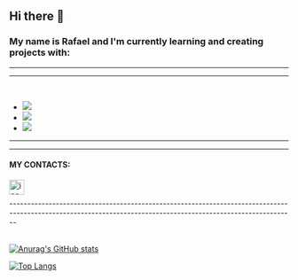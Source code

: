   ## Hi there 👋
  
 ### My name is Rafael and I'm currently learning and creating projects with:
 ______________________________________________________________________________________________________________________________________________________
 ______________________________________________________________________________________________________________________________________________________
  <br/>
  

   - <img src= "https://img.shields.io/badge/HTML-239120?style=for-the-badge&logo=html5&logoColor=white" />
   - <img src= "https://img.shields.io/badge/CSS-239120?&style=for-the-badge&logo=css3&logoColor=white" />
   - <img src= "https://img.shields.io/badge/JavaScript-F7DF1E?style=for-the-badge&logo=javascript&logoColor=black" />
   ______________________________________________________________________________________________________________________________________________________
   ______________________________________________________________________________________________________________________________________________________
   

   
   #### MY CONTACTS:
   <a href="https://mail.google.com/mail/u/0/#inbox" >
   <img align="left" alt="icone do email" width=" 27px" src="https://img.icons8.com/?size=512&id=37246&format=png" />
   </a>


  <br/>
  <br/>
  --------------------------------------------------------------------------------------------------------------------------------------------------------------
  
  <br/>
  <br/>
  


  





   [![Anurag's GitHub stats](https://github-readme-stats.vercel.app/api?username=rafa241)](https://github.com/anuraghazra/github-readme-stats)

   [![Top Langs](https://github-readme-stats.vercel.app/api/top-langs/?username=rafa241)](https://github.com/anuraghazra/github-readme-stats)


   





